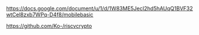 https://docs.google.com/document/u/1/d/1W83ME5JecI2hd5hAUqQ1BVF32wtCel8zxb7WPq-D4f8/mobilebasic

https://github.com/Ko-/riscvcrypto